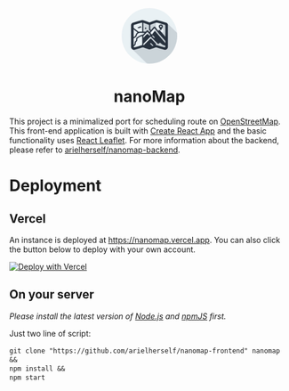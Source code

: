 <p align="center">
<img src="public/icon.jpeg" style="height: 100px; border-radius: 50%"/>
</p>
<h1 align="center">nanoMap</h1>

This project is a minimalized port for scheduling route on [OpenStreetMap](https://openstreetmap.org). This front-end application is built with [Create React App](https://create-react-app.dev/) and the basic functionality uses [React Leaflet](https://react-leaflet.js.org). For more information about the backend, please refer to [arielherself/nanomap-backend](https://github.com/arielherself/nanomap-backend).

# Deployment

## Vercel

An instance is deployed at https://nanomap.vercel.app<nothing>. You can also click the button below to deploy with your own account.

[![Deploy with Vercel](https://vercel.com/button)](https://vercel.com/new/clone?repository-url=https%3A%2F%2Fgithub.com%2Farielherself%2Fnanomap-frontend&project-name=nanomap-frontend&repository-name=nanomap-frontend&demo-title=nanoMap&demo-description=A%20minimalized%20port%20for%20scheduling%20route%20on%20OpenStreetMap&demo-url=https%3A%2F%2Fnanomap.vercel.app)

## On your server

_Please install the latest version of [Node.js](https://nodejs.org) and [npmJS](https://www.npmjs.com) first._

Just two line of script:

```shell
git clone "https://github.com/arielherself/nanomap-frontend" nanomap &&
npm install &&
npm start
```
